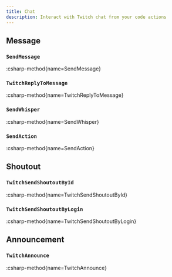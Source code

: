 ```yaml
---
title: Chat
description: Interact with Twitch chat from your code actions
---
```


## Message
### `SendMessage`
:csharp-method{name=SendMessage}

### `TwitchReplyToMessage`
:csharp-method{name=TwitchReplyToMessage}

### `SendWhisper`
:csharp-method{name=SendWhisper}

### `SendAction`
:csharp-method{name=SendAction}

## Shoutout
### `TwitchSendShoutoutById`
:csharp-method{name=TwitchSendShoutoutById}

### `TwitchSendShoutoutByLogin`
:csharp-method{name=TwitchSendShoutoutByLogin}

## Announcement
### `TwitchAnnounce`
:csharp-method{name=TwitchAnnounce}